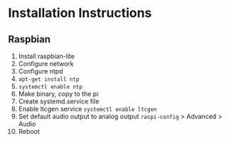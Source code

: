 # Installation Instructions

## Raspbian

1. Install raspbian-lite
1. Configure network
1. Configure ntpd
  1. `apt-get install ntp`
  1. `systemctl enable ntp`
1. Make binary, copy to the pi
1. Create systemd.service file
1. Enable ltcgen service `systemctl enable ltcgen`
1. Set default audio output to analog output `raspi-config` > Advanced > Audio
1. Reboot
